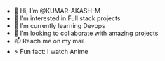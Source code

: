 - 👋 Hi, I’m @KUMAR-AKASH-M
- 👀 I’m interested in Full stack projects
- 🌱 I’m currently learning Devops
- 💞️ I’m looking to collaborate with amazing projects
- 📫 Reach me on my mail
- ⚡ Fun fact: I watch Anime

<!---
KUMAR-AKASH-M/KUMAR-AKASH-M is a ✨ special ✨ repository because its `README.md` (this file) appears on your GitHub profile.
You can click the Preview link to take a look at your changes.
--->
